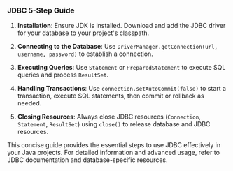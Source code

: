 <div class="container" style="align-left">

### JDBC 5-Step Guide

1. **Installation**: Ensure JDK is installed. Download and add the JDBC driver for your database to your project's classpath.

2. **Connecting to the Database**: Use `DriverManager.getConnection(url, username, password)` to establish a connection.

3. **Executing Queries**: Use `Statement` or `PreparedStatement` to execute SQL queries and process `ResultSet`.

4. **Handling Transactions**: Use `connection.setAutoCommit(false)` to start a transaction, execute SQL statements, then commit or rollback as needed.

5. **Closing Resources**: Always close JDBC resources (`Connection`, `Statement`, `ResultSet`) using `close()` to release database and JDBC resources.

This concise guide provides the essential steps to use JDBC effectively in your Java projects. For detailed information and advanced usage, refer to JDBC documentation and database-specific resources.
</div>

